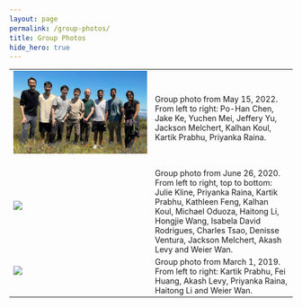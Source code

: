 ```yaml
---
layout: page
permalink: /group-photos/
title: Group Photos
hide_hero: true
---
```


<table style="width:100%">
  <tbody>
      <tr>
      <td style="width:50%"><img src="/assets/images/group_photo_may_15_2022.jpg" width="800" align="center" style="padding-right: 30px; padding-bottom: 20px;"></td>
      <td>Group photo from May 15, 2022. From left to right: Po-Han Chen, Jake Ke, Yuchen Mei, Jeffery Yu, Jackson Melchert, Kalhan Koul, Kartik Prabhu, Priyanka Raina.</td>
    </tr>
    <tr>
      <td style="width:50%"><img src="/assets/images/group_photo_jun_26_2020.png" width="800" align="center" style="padding-right: 30px; padding-bottom: 20px;"></td>
      <td>Group photo from June 26, 2020. From left to right, top to bottom: Julie Kline, Priyanka Raina, Kartik Prabhu, Kathleen Feng, Kalhan Koul, Michael Oduoza, Haitong Li, Hongjie Wang, Isabela David Rodrigues, Charles Tsao, Denisse Ventura, Jackson Melchert, Akash Levy and Weier Wan.</td>
    </tr>
    <tr>
      <td style="width:50%"><img src="/assets/images/group_photo_mar_1_2019_small.jpg" width="800" align="center" style="padding-right: 30px; padding-bottom: 20px;"></td>
      <td>Group photo from March 1, 2019. From left to right: Kartik Prabhu, Fei Huang, Akash Levy, Priyanka Raina, Haitong Li and Weier Wan.</td>
    </tr> 
  </tbody>
</table>
